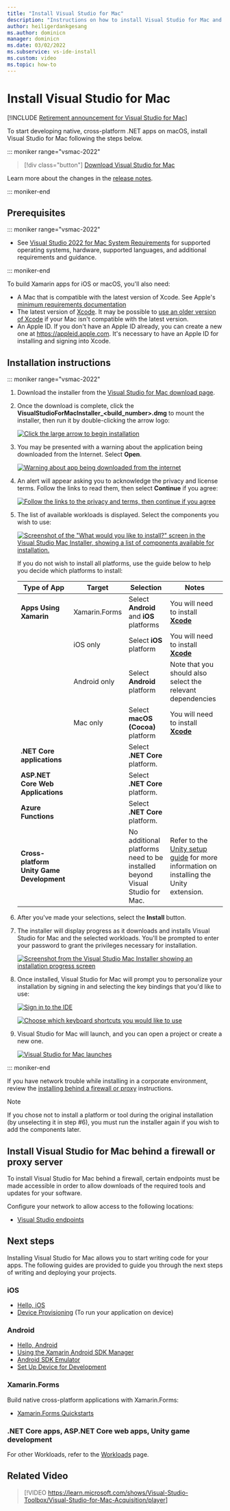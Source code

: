 ```yaml
---
title: "Install Visual Studio for Mac"
description: "Instructions on how to install Visual Studio for Mac and additional components required for cross-platform development."
author: heiligerdankgesang 
ms.author: dominicn
manager: dominicn
ms.date: 03/02/2022
ms.subservice: vs-ide-install
ms.custom: video
ms.topic: how-to
---
```

# Install Visual Studio for Mac

 [!INCLUDE [Retirement announcement for Visual Studio for Mac](includes/vsmac-retirement.md)]

To start developing native, cross-platform .NET apps on macOS, install Visual Studio for Mac following the steps below.


::: moniker range="vsmac-2022"

 > [!div class="button"]
 > [Download Visual Studio for Mac](https://visualstudio.microsoft.com/vs/mac/)

Learn more about the changes in the [release notes](/visualstudio/releases/2022/mac-release-notes).

::: moniker-end

## Prerequisites


::: moniker range="vsmac-2022"

- See [Visual Studio 2022 for Mac System Requirements](/visualstudio/releases/2022/mac-system-requirements) for supported operating systems, hardware, supported languages, and additional requirements and guidance.

::: moniker-end

To build Xamarin apps for iOS or macOS, you'll also need:

- A Mac that is compatible with the latest version of Xcode. See Apple's [minimum requirements documentation](https://developer.apple.com/support/xcode/)
- The latest version of [Xcode](https://developer.apple.com/xcode). It may be possible to [use an older version of Xcode](/xamarin/ios/troubleshooting/questions/old-version-xcode) if your Mac isn't compatible with the latest version.
- An Apple ID. If you don't have an Apple ID already, you can create a new one at https://appleid.apple.com. It's necessary to have an Apple ID for installing and signing into Xcode.

## Installation instructions


::: moniker range="vsmac-2022"

1. Download the installer from the [Visual Studio for Mac download page](https://visualstudio.microsoft.com/vs/mac/).
1. Once the download is complete, click the **VisualStudioForMacInstaller_<build_number>.dmg** to mount the installer, then run it by double-clicking the arrow logo:

    [![Click the large arrow to begin installation](media/vsmac-2022/install-installer-sml.png)](media/vsmac-2022/install-installer.png#lightbox)

1. You may be presented with a warning about the application being downloaded from the Internet. Select **Open**.

    [![Warning about app being downloaded from the internet](media/vsmac-2022/installer-internet-warning-sml.png)](media/vsmac-2022/installer-internet-warning.png#lightbox)

1. An alert will appear asking you to acknowledge the privacy and license terms. Follow the links to read them, then select **Continue** if you agree:

    [![Follow the links to the privacy and terms, then continue if you agree](media/vsmac-2022/installer-privacy-sml.png)](media/vsmac-2022/installer-privacy.png#lightbox)

1. The list of available workloads is displayed. Select the components you wish to use:

    [![Screenshot of the "What would you like to install?" screen in the Visual Studio Mac Installer, showing a list of components available for installation.](media/vsmac-2022/installer-workloads-sml.png)](media/vsmac-2022/installer-workloads.png#lightbox)

   If you do not wish to install all platforms, use the guide below to help you decide which platforms to install:

   |Type of App  |Target  |Selection  |Notes  |
   |---------|---------|---------|---------|
   |**Apps Using Xamarin**| Xamarin.Forms|Select **Android** and **iOS** platforms |You will need to install [**Xcode**](https://developer.apple.com/xcode/) |
   ||iOS only|Select **iOS** platform|You will need to install [**Xcode**](https://developer.apple.com/xcode/)|
   ||Android only|Select **Android** platform|Note that you should also select the relevant dependencies|
   ||Mac only|Select **macOS (Cocoa)** platform|You will need to install [**Xcode**](https://developer.apple.com/xcode/)|
   |**.NET Core applications**|         |Select **.NET Core** platform.|         |
   |**ASP.NET Core Web Applications**|         |Select **.NET Core** platform.|         |
   |**Azure Functions**|         |Select **.NET Core** platform.|         |
   |**Cross-platform Unity Game Development**|         |No additional platforms need to be installed beyond Visual Studio for Mac.| Refer to the [Unity setup guide](./setup-vsmac-tools-unity.md) for more information on installing the Unity extension.|

1. After you've made your selections, select the **Install** button.
1. The installer will display progress as it downloads and installs Visual Studio for Mac and the selected workloads. You'll be prompted to enter your password to grant the privileges necessary for installation.

    [![Screenshot from the Visual Studio Mac Installer showing an installation progress screen](media/vsmac-2022/installation-progress-sml.png)](media/vsmac-2022/installation-progress.png#lightbox)

1. Once installed, Visual Studio for Mac will prompt you to personalize your installation by signing in and selecting the key bindings that you'd like to use:

    [![Sign in to the IDE](media/vsmac-2022/installer-sign-in-sml.png)](media/vsmac-2022/installer-sign-in.png#lightbox)

    [![Choose which keyboard shortcuts you would like to use](media/vsmac-2022/installer-keyboard-shortcuts-sml.png)](media/vsmac-2022/installer-keyboard-shortcuts.png#lightbox)

1. Visual Studio for Mac will launch, and you can open a project or create a new one.

    [![Visual Studio for Mac launches](media/vsmac-2022/vsmac-launch-sml.png)](media/vsmac-2022/vsmac-launch.png#lightbox)

::: moniker-end

If you have network trouble while installing in a corporate environment, review the [installing behind a firewall or proxy](#install-visual-studio-for-mac-behind-a-firewall-or-proxy-server) instructions.

> [!NOTE]
> If you chose not to install a platform or tool during the original installation (by unselecting it in step #6), you must run the installer again if you wish to add the components later.

## Install Visual Studio for Mac behind a firewall or proxy server

To install Visual Studio for Mac behind a firewall, certain endpoints must be made accessible in order to allow downloads of the required tools and updates for your software.

Configure your network to allow access to the following locations:

- [Visual Studio endpoints](./install-behind-a-firewall-or-proxy-server.md)

## Next steps

Installing Visual Studio for Mac allows you to start writing code for your apps. The following guides are provided to guide you through the next steps of writing and deploying your projects.

### iOS

- [Hello, iOS](/xamarin/ios/get-started/hello-ios/)
- [Device Provisioning](/xamarin/ios/get-started/installation/device-provisioning/) (To run your application on device)

### Android

- [Hello, Android](/xamarin/android/get-started/hello-android/)
- [Using the Xamarin Android SDK Manager](/xamarin/android/get-started/installation/android-sdk?tabs=macos)
- [Android SDK Emulator](/xamarin/android/get-started/installation/android-emulator/)
- [Set Up Device for Development](/xamarin/android/get-started/installation/set-up-device-for-development)

### Xamarin.Forms

Build native cross-platform applications with Xamarin.Forms:

- [Xamarin.Forms Quickstarts](/xamarin/get-started/quickstarts/)

### .NET Core apps, ASP.NET Core web apps, Unity game development

For other Workloads, refer to the [Workloads](workloads.md) page.

## Related Video

> [!VIDEO https://learn.microsoft.com/shows/Visual-Studio-Toolbox/Visual-Studio-for-Mac-Acquisition/player]
